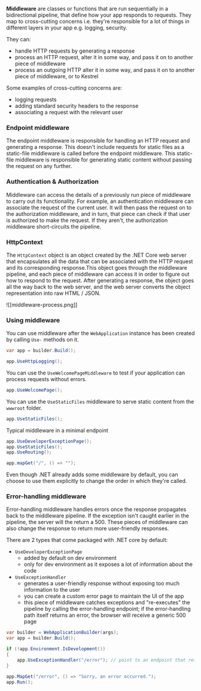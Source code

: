 **Middleware** are classes or functions that are run sequentially in a bidirectional pipeline, that define how your app responds to requests. They map to cross-cutting concerns i.e. they're responsible for a lot of things in different layers in your app e.g. logging, security.

They can:
- handle HTTP requests by generating a response
- process an HTTP request, alter it in some way, and pass it on to another piece of middleware
- process an outgoing HTTP alter it in some way, and pass it on to another piece of middleware, or to Kestrel

Some examples of cross-cutting concerns are:
- logging requests
- adding standard security headers to the response
- associating a request with the relevant user

### Endpoint middleware
The endpoint middleware is responsible for handling an HTTP request and generating a response. This doesn't include requests for static files as a static-file middleware is called before the endpoint middleware. This static-file middleware is responsible for generating static content without passing the request on any further.

### Authentication & Authorization
Middleware can access the details of a previously run piece of middleware to carry out its functionality. For example, an authentication middleware can associate the request of the current user. It will then pass the request on to the authorization middleware, and in turn, that piece can check if that user is authorized to make the request. If they aren't, the authorization middleware short-circuits the pipeline.

### HttpContext
The `HttpContext` object is an object created by the .NET Core web server that encapsulates all the data that can be associated with the HTTP request and its corresponding response.This object goes through the middleware pipeline, and each piece of middleware can access it in order to figure out how to respond to the request. After generating a response, the object goes all the way back to the web server, and the web server converts the object representation into raw HTML / JSON.

![[middleware-process.png]]


### Using middleware
You can use middleware after the `WebApplication` instance has been created by calling `Use-` methods on it. 

```csharp
var app = builder.Build();

app.UseHttpLogging();
```

You can use the `UseWelcomePageMiddleware` to test if your application can process requests without errors.
```csharp
app.UseWelcomePage();
```

You can use the `UseStaticFiles` middleware to serve static content from the `wwwroot` folder.
```csharp
app.UseStaticFiles();
```

Typical middleware in a minimal endpoint
```csharp
app.UseDeveloperExceptionPage();
app.UseStaticFiles();
app.UseRouting();

app.mapGet("/", () => "");
```

Even though .NET already adds some middleware by default, you can choose to use them explicitly to change the order in which they're called. 

### Error-handling middleware
Error-handling middleware handles errors once the response propagates back to the middleware pipeline. If the exception isn't caught earlier in the pipeline, the server will the return a 500. These pieces of middleware can also change the response to return more user-friendly responses.

There are 2 types that come packaged with .NET core by default:
- `UseDeveloperExceptionPage`
	- added by default on dev environment
	- only for dev environment as it exposes a lot of information about the code
- `UseExceptionHandler`
	- generates a user-friendly response without exposing too much information to the user
	- you can create a custom error page to maintain the UI of the app
	- this piece of middleware catches exceptions and "re-executes" the pipeline by calling the error-handling endpoint; if the error-handling path itself returns an error, the browser will receive a generic 500 page

```csharp
var builder = WebApplicationBuilder(args);
var app = builder.Build();

if (!app.Environment.IsDevelopment())
{
	app.UseExceptionHandler("/error"); // point to an endpoint that returns the error page
}

app.MapGet("/error", () => "Sorry, an error occurred.");
app.Run();
```

